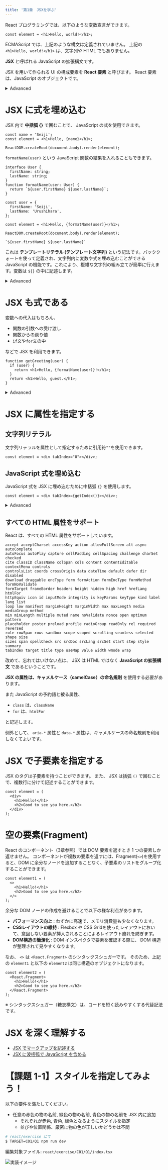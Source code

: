```yaml
---
title: '第1章　JSXを学ぶ'
---
```


React プログラミングでは、以下のような変数宣言ができます。

```tsx
const element = <h1>Hello, world!</h1>;
```

ECMAScript では、上記のような構文は定義されていません。
上記の `<h1>Hello, world!</h1>` は、文字列や HTML でもありません。

**JSX** と呼ばれる JavaScript の拡張構文です。

JSX を用いて作られる UI の構成要素を **React 要素** と呼びます。
React 要素は、JavaScript のオブジェクトです。

<details><summary>Advanced</summary>
JSX はそのままではブラウザ上では動作しません。
そのため、 React の toolchain を使って、JSX を使わない、通常の JavaScript オブジェクトへ変換します。

この章の Advanced には JSX を使わず、 `React.createElement()` という関数を使用して React 要素を生成する例が書かれています。
</details>

# JSX に式を埋め込む

JSX 内で **中括弧 {}** で囲むことで、 JavaScript の式を使用できます。

```tsx
const name = 'Seiji';
const element = <h1>Hello, {name}</h1>;

ReactDOM.createRoot(document.body).render(element);
```

`formatName(user)` という JavaScript 関数の結果を入れることもできます。

```tsx
interface User {
  firstName: string;
  lastName: string;
}
function formatName(user: User) {
  return `${user.firstName} ${user.lastName}`;
}

const user = {
  firstName: 'Seiji',
  lastName: 'Urushihara',
};

const element = <h1>Hello, {formatName(user)}</h1>;

ReactDOM.createRoot(document.body).render(element);
```

```
`${user.firstName} ${user.lastName}`
```

これは **テンプレートリテラル (テンプレート文字列)** という記法です。バッククォートを使って定義され、文字列内に変数や式を埋め込むことができる JavaScript の機能です。これにより、複雑な文字列の組み立てが簡単に行えます。変数は `${}` の中に記述します。

<details><summary>Advanced</summary>

もし JSX の助けを得ずに記述すると、このようになります。

```typescript
import React from 'react';

const element = React.createElement('h1', null, `Hello, ${formatName(user)}`);
```

</details>

# JSX も式である

変数への代入はもちろん、

- 関数の引数への受け渡し
- 関数からの戻り値
- `if`文や`for`文の中

などで JSX を利用できます。

```tsx
function getGreeting(user) {
  if (user) {
    return <h1>Hello, {formatName(user)}!</h1>;
  }
  return <h1>Hello, guest.</h1>;
}
```

<details><summary>Advanced</summary>

もし JSX の助けを得ずに記述すると、このようになります。

```typescript
import React from "react"

function getGreeting(user) {
  if (user) {
    return React.createElement("h1",null,
      "Hello, ", formatName(user)
    )
  }
  return React.createElement("h1",null,
    "Hello, guest."
  )
```

</details>

# JSX に属性を指定する

## 文字列リテラル

文字列リテラルを属性として指定するために引用符`""`を使用できます。

```tsx
const element = <div tabIndex="0"></div>;
```

## JavaScript 式を埋め込む

JavaScript 式を JSX に埋め込むために中括弧 `{}` を使用します。

```tsx
const element = <div tabIndex={getIndex()}></div>;
```

<details><summary>Advanced</summary>

もし JSX の助けを得ずに記述すると、このようになります。

```typescript
import React from 'react';

const element = React.createElement('div', { tabIndex: '0' });
```

```typescript
import React from 'react';

const element = React.createElement('div', { tabIndex: getIndex() });
```

</details>

## すべての HTML 属性をサポート

React は、すべての HTML 属性をサポートしています。

```
accept acceptCharset accessKey action allowFullScreen alt async autoComplete
autoFocus autoPlay capture cellPadding cellSpacing challenge charSet checked
cite classID className colSpan cols content contentEditable contextMenu controls
controlsList coords crossOrigin data dateTime default defer dir disabled
download draggable encType form formAction formEncType formMethod formNoValidate
formTarget frameBorder headers height hidden high href hrefLang htmlFor
httpEquiv icon id inputMode integrity is keyParams keyType kind label lang list
loop low manifest marginHeight marginWidth max maxLength media mediaGroup method
min minLength multiple muted name noValidate nonce open optimum pattern
placeholder poster preload profile radioGroup readOnly rel required reversed
role rowSpan rows sandbox scope scoped scrolling seamless selected shape size
sizes span spellCheck src srcDoc srcLang srcSet start step style summary
tabIndex target title type useMap value width wmode wrap
```

改めて、忘れてはいけない点は、 JSX は HTML ではなく **JavaScript の拡張構文** であるということです。

**JSX の属性は、キャメルケース（camelCase）の命名規則** を使用する必要があります。

また JavaScript の予約語と被る属性、

- `class` は、`className`
- `for` は、`htmlFor`

と記述します。

例外として、 `aria-*` 属性と `data-*` 属性は、キャメルケースの命名規則を利用しなくてよいです。

# JSX で子要素を指定する

JSX のタグは子要素を持つことができます。
また、 JSX は括弧 `()` で囲むことで、複数行に分けて記述することができます。

```tsx
const element = (
  <div>
    <h1>Hello!</h1>
    <h2>Good to see you here.</h2>
  </div>
);
```

# 空の要素(Fragment)

React のコンポーネント（3章参照）では DOM 要素を返すとき 1 つの要素しか返せません。
コンポーネントが複数の要素を返すには、Fragment(`<>`)を使用すると、DOM に余分なノードを追加することなく、子要素のリストをグループ化することができます。

```tsx
const element1 = (
  <>
    <h1>Hello!</h1>
    <h2>Good to see you here.</h2>
  </>
);
```

余分な DOM ノードの作成を避けることで以下の様な利点があります。

- **パフォーマンス向上** : わずかに高速で、メモリ消費量も少なくなります。
- **CSSレイアウトの維持** : Flexbox や CSS Gridを使ったレイアウトにおいて、意図しない要素が挿入されることによるレイアウト崩れを防ぎます。
- **DOM構造の簡潔化** : DOM インスペクタで要素を確認する際に、 DOM 構造が整理されて見やすくなります。

なお、 `<>` は `<React.Fragment>` のシンタックスシュガーです。
そのため、上記の `element1` と以下の `element2` は同じ構造のオブジェクトになります。

```tsx
const element2 = (
  <React.Fragment>
    <h1>Hello!</h1>
    <h2>Good to see you here.</h2>
  </React.Fragment>
);
```

※ シンタックスシュガー（糖衣構文）は、コードを短く読みやすくする代替記法です。

# JSX を深く理解する

- [JSX でマークアップを記述する](https://ja.react.dev/learn/writing-markup-with-jsx)
- [JSX に波括弧で JavaScript を含める](https://ja.react.dev/learn/javascript-in-jsx-with-curly-braces)

# 【課題 1-1】スタイルを指定してみよう！

以下の要件を満たしてください。

- 任意の赤色の物の名前, 緑色の物の名前, 青色の物の名前を JSX 内に追加
  - それぞれが赤色, 青色, 緑色となるようにスタイルを指定
  - 並びや位置関係、厳密に物の色が正しいかどうかは不問

```bash
# react/exercise にて
$ TARGET=C01/Q1 npm run dev
```

編集対象ファイル: `react/exercise/C01/Q1/index.tsx`

![実装イメージ](./01_lesson1-1.png)
